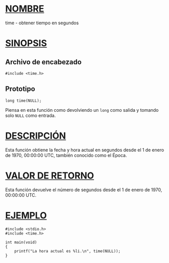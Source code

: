 # [NOMBRE](#nombre)

time - obtener tiempo en segundos

# [SINOPSIS](#sinopsis)

## Archivo de encabezado

    #include <time.h>

## Prototipo

    long time(NULL);

Piensa en esta función como devolviendo un `long` como salida y tomando solo `NULL` como entrada.

# [DESCRIPCIÓN](#descripción)

Esta función obtiene la fecha y hora actual en segundos desde el 1 de enero de 1970, 00:00:00 UTC, también conocido como el Época.

# [VALOR DE RETORNO](#valor-de-retorno)

Esta función devuelve el número de segundos desde el 1 de enero de 1970, 00:00:00 UTC.

# [EJEMPLO](#ejemplo)

    #include <stdio.h>
    #include <time.h>

    int main(void)
    {
        printf("La hora actual es %li.\n", time(NULL));
    }